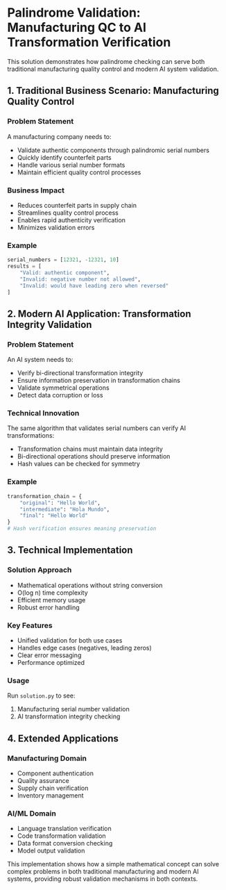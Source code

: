 # Palindrome Validation: Manufacturing QC to AI Transformation Verification

This solution demonstrates how palindrome checking can serve both traditional manufacturing quality control and modern AI system validation.

## 1. Traditional Business Scenario: Manufacturing Quality Control

### Problem Statement
A manufacturing company needs to:
- Validate authentic components through palindromic serial numbers
- Quickly identify counterfeit parts
- Handle various serial number formats
- Maintain efficient quality control processes

### Business Impact
- Reduces counterfeit parts in supply chain
- Streamlines quality control process
- Enables rapid authenticity verification
- Minimizes validation errors

### Example
```python
serial_numbers = [12321, -12321, 10]
results = [
    "Valid: authentic component",
    "Invalid: negative number not allowed",
    "Invalid: would have leading zero when reversed"
]
```

## 2. Modern AI Application: Transformation Integrity Validation

### Problem Statement
An AI system needs to:
- Verify bi-directional transformation integrity
- Ensure information preservation in transformation chains
- Validate symmetrical operations
- Detect data corruption or loss

### Technical Innovation
The same algorithm that validates serial numbers can verify AI transformations:
- Transformation chains must maintain data integrity
- Bi-directional operations should preserve information
- Hash values can be checked for symmetry

### Example
```python
transformation_chain = {
    "original": "Hello World",
    "intermediate": "Hola Mundo",
    "final": "Hello World"
}
# Hash verification ensures meaning preservation
```

## 3. Technical Implementation

### Solution Approach
- Mathematical operations without string conversion
- O(log n) time complexity
- Efficient memory usage
- Robust error handling

### Key Features
- Unified validation for both use cases
- Handles edge cases (negatives, leading zeros)
- Clear error messaging
- Performance optimized

### Usage
Run `solution.py` to see:
1. Manufacturing serial number validation
2. AI transformation integrity checking

## 4. Extended Applications

### Manufacturing Domain
- Component authentication
- Quality assurance
- Supply chain verification
- Inventory management

### AI/ML Domain
- Language translation verification
- Code transformation validation
- Data format conversion checking
- Model output validation

This implementation shows how a simple mathematical concept can solve complex problems in both traditional manufacturing and modern AI systems, providing robust validation mechanisms in both contexts.
